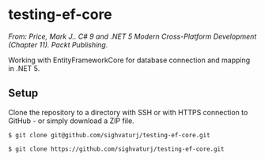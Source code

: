 # testing-ef-core
*From: Price, Mark J.. C# 9 and .NET 5 Modern Cross-Platform Development (Chapter 11). Packt Publishing.*

Working with EntityFrameworkCore for database connection and mapping in .NET 5.

## Setup

Clone the repository to a directory with SSH or with HTTPS connection to GitHub - or simply download a ZIP file.

`$ git clone git@github.com/sighvaturj/testing-ef-core.git`

`$ git clone https://github.com/sighvaturj/testing-ef-core.git`
